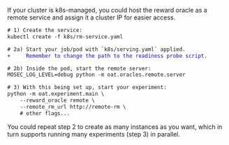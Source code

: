 If your cluster is k8s-managed, you could host the reward oracle as a remote service and assign it a cluster IP for easier access.

```diff
# 1) Create the service:
kubectl create -f k8s/rm-service.yaml

# 2a) Start your job/pod with `k8s/serving.yaml` applied.
+     Remember to change the path to the readiness probe script.

# 2b) Inside the pod, start the remote server:
MOSEC_LOG_LEVEL=debug python -m oat.oracles.remote.server

# 3) With this being set up, start your experiment:
python -m oat.experiment.main \
    --reward_oracle remote \
    --remote_rm_url http://remote-rm \
    # other flags...
```

You could repeat step 2 to create as many instances as you want, which in turn supports running many experiments (step 3) in parallel.